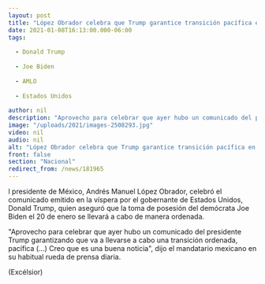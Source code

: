 ```yaml
---
layout: post
title: "López Obrador celebra que Trump garantice transición pacífica en EU"
date: 2021-01-08T16:13:00.000-06:00
tags:
  
  - Donald Trump
  
  - Joe Biden
  
  - AMLO
  
  - Estados Unidos
  
author: nil
description: "Aprovecho para celebrar que ayer hubo un comunicado del presidente Trump garantizando que va a llevarse a cabo una transición ordenada, pacífica (...) Creo que es una buena noticia’, dijo"
image: "/uploads/2021/images-2508293.jpg"
video: nil
audio: nil
alt: "López Obrador celebra que Trump garantice transición pacífica en EU"
front: false
section: "Nacional"
redirect_from: /news/181965
---
```


l presidente de México, Andrés Manuel López Obrador, celebró el comunicado emitido en la víspera por el gobernante de Estados Unidos, Donald Trump, quien aseguró que la toma de posesión del demócrata Joe Biden el 20 de enero se llevará a cabo de manera ordenada.

"Aprovecho para celebrar que ayer hubo un comunicado del presidente Trump garantizando que va a llevarse a cabo una transición ordenada, pacífica (...) Creo que es una buena noticia", dijo el mandatario mexicano en su habitual rueda de prensa diaria.

(Excélsior)